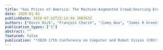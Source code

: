 ```yaml
---
title: "Gas Prices of America: The Machine-Augmented Crowd-Sourcing Era"
date: 2020-01-01
publishDate: 2020-07-22T22:12:44.308363Z
authors: ["Kevin Dick", "François Charih", "Jimmy Woo", "James R Green"]
publication_types: ["1"]
abstract: ""
featured: false
publication: "*2020 17th Conference on Computer and Robot Vision (CRV)*"
---
```


